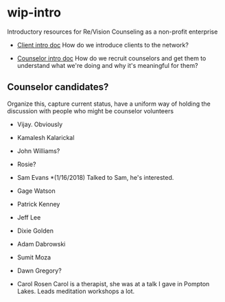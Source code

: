 # wip-intro
Introductory resources for Re/Vision Counseling as a non-profit enterprise

- [Client intro doc](revision-counseling-client-intro.md)
How do we introduce clients to the network?

- [Counselor intro doc](revision-counseling-client-intro.md)
How do we recruit counselors and get them to understand what we're doing and why it's meaningful for them?

## Counselor candidates?  
Organize this, capture current status, have a uniform way of holding the discussion with people who might be counselor volunteers 

- Vijay.  Obviously

- Kamalesh Kalarickal
- John Williams?
- Rosie?
- Sam Evans \*(1/16/2018)
Talked to Sam, he's interested. 

- Gage Watson
- Patrick Kenney
- Jeff Lee
- Dixie Golden
- Adam Dabrowski
- Sumit Moza
- Dawn Gregory?
- Carol Rosen
Carol is a therapist, she was at a talk I gave in Pompton Lakes.  Leads meditation workshops a lot.  

